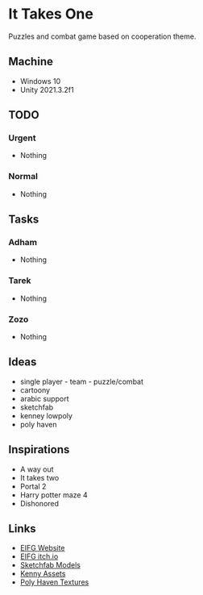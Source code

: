 # It Takes One

Puzzles and combat game based on cooperation theme.

## Machine

- Windows 10
- Unity 2021.3.2f1

## TODO

### Urgent

- Nothing

### Normal

- Nothing

## Tasks

### Adham

- Nothing

### Tarek

- Nothing

### Zozo

- Nothing

## Ideas

- single player - team - puzzle/combat
- cartoony
- arabic support
- sketchfab
- kenney lowpoly
- poly haven


## Inspirations

- A way out
- It takes two
- Portal 2
- Harry potter maze 4
- Dishonored

## Links

- [EIFG Website](https://www.eigf.net/ar/gamejam)
- [EIFG itch.io](https://itch.io/jam/eigf-gamejam)
- [Sketchfab Models](https://sketchfab.com/)
- [Kenny Assets](https://kenney.nl/)
- [Poly Haven Textures](https://polyhaven.com/)
